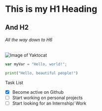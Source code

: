 # This is my H1 Heading

## And H2

###### All the way down to H6

![Image of Yaktocat](https://octodex.github.com/images/yaktocat.png)

``` javascript
var myVar = "Hello, world!";
```

``` python
print("Hello, beautiful people!")
```

Task List
- [x] Become active on Github
- [ ] Start working on personal projects
- [ ] Start looking for an Internship/ Work
